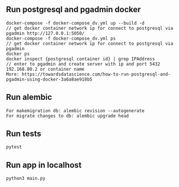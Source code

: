 ## Run postgresql and pgadmin docker

    docker-compose -f docker-compose_dv.yml up --build -d
    // get docker container network ip for connect to postgresql via pgadmin http://127.0.0.1:5050/
    docker-compose -f docker-compose_dv.yml ps
    // get docker container network ip for connect to postgresql via pgadmin
    docker ps
    docker inspect {postgresql container id} | grep IPAddress
    // enter to pgadmin and create server with ip and port 5432
    192.168.80.2 or container name
    More: https://towardsdatascience.com/how-to-run-postgresql-and-pgadmin-using-docker-3a6a8ae918b5
    
## Run alembic

    For makemigration db: alembic revision --autogenerate
    For migrate changes to db: alembic upgrade head

## Run tests
    
    pytest

## Run app in localhost

    python3 main.py